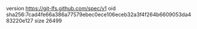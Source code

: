 version https://git-lfs.github.com/spec/v1
oid sha256:7cad4fe66a386a77579ebec0ece106eceb32a3f4f264b6609053da483220e127
size 26499
